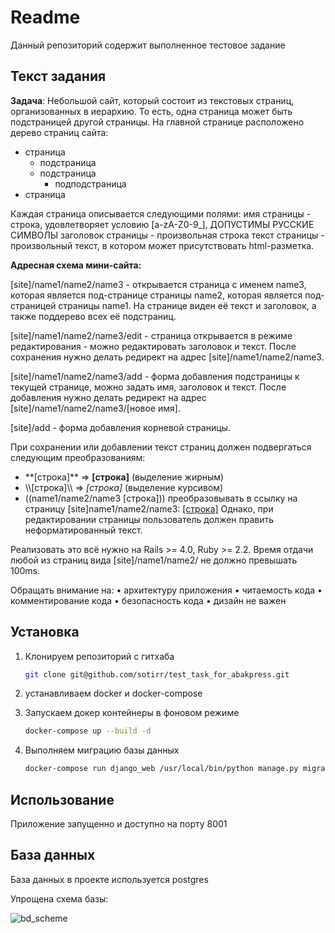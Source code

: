 
# Readme

Данный репозиторий содержит выполненное тестовое задание

## Текст задания

**Задача**: Небольшой сайт, который состоит из текстовых страниц, организованных в иерархию. То есть, одна страница может быть подстраницей другой страницы.
На главной странице расположено дерево страниц сайта:

- страница
  - подстраница
  - подстраница
    - подподстраница
- страница

Каждая страница описывается следующими полями:
имя страницы - строка, удовлетворяет условию [a-zA-Z0-9_], ДОПУСТИМЫ РУССКИЕ СИМВОЛЫ
заголовок страницы - произвольная строка
текст страницы - произвольный текст, в котором может присутствовать html-разметка.

**Адресная схема мини-сайта:**

[site]/name1/name2/name3 - открывается страница с именем name3, которая является под-странице страницы name2, которая является под-страницей страницы name1. На странице виден её текст и заголовок, а также поддерево всех её подстраниц.

[site]/name1/name2/name3/edit - страница открывается в режиме редактирования - можно редактировать заголовок и текст. После сохранения нужно делать редирект на адрес [site]/name1/name2/name3.

[site]/name1/name2/name3/add - форма добавления подстраницы к текущей странице, можно задать имя, заголовок и текст. После добавления нужно делать редирект на адрес [site]/name1/name2/name3/[новое имя].

[site]/add - форма добавления корневой страницы.

При сохранении или добавлении текст страниц должен подвергаться следующим преобразованиям:
- \*\*[строка]\*\* => <b>[строка]</b> (выделение жирным)
- \\\\[строка]\\\\ => <i>[строка]</i> (выделение курсивом)
- ((name1/name2/name3 [строка])) преобразовывать в ссылку на страницу [site]name1/name2/name3: <a href="[site]name1/name2/name3">[строка]</a> Однако, при редактировании страницы пользователь должен править неформатированный текст.

Реализовать это всё нужно на Rails >= 4.0, Ruby >= 2.2.
Время отдачи любой из страниц вида [site]/name1/name2/ не должно превышать 100ms.

Обращать внимание на:
• архитектуру приложения
• читаемость кода
• комментирование кода
• безопасность кода
• дизайн не важен

## Установка

1. Клонируем репозиторий с гитхаба

    ```bash
    git clone git@github.com/sotirr/test_task_for_abakpress.git
    ```

2. устанавливаем docker и docker-compose

3. Запускаем докер контейнеры в фоновом режиме

    ```bash
    docker-compose up --build -d
    ```

4. Выполняем миграцию базы данных

    ```bash
    docker-compose run django_web /usr/local/bin/python manage.py migrate
    ```

## Использование

Приложение запущенно и доступно на порту 8001

## База данных

База данных в проекте используется postgres

Упрощена схема базы:

![bd_scheme](https://user-images.githubusercontent.com/47517203/107149060-6ff12a00-6978-11eb-92df-49a14aad60e7.png)